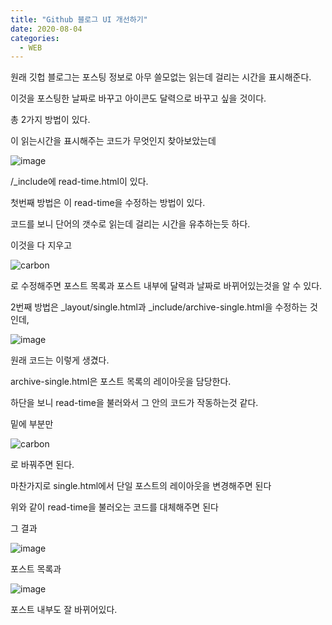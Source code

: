 ```yaml
---
title: "Github 블로그 UI 개선하기"
date: 2020-08-04
categories: 
  - WEB
---
```



   
   원래 깃헙 블로그는 포스팅 정보로 아무 쓸모없는 읽는데 걸리는 시간을 표시해준다.

이것을 포스팅한 날짜로 바꾸고 아이콘도 달력으로 바꾸고 싶을 것이다.

총 2가지 방법이 있다.


   
   
이 읽는시간을 표시해주는 코드가 무엇인지 찾아보았는데


![image](https://user-images.githubusercontent.com/49622935/89292652-a2ebf580-d697-11ea-968e-59bf0aa92b47.png)


/_include에 read-time.html이 있다.

   
   
첫번째 방법은 이 read-time을 수정하는 방법이 있다.

코드를 보니 단어의 갯수로 읽는데 걸리는 시간을 유추하는듯 하다.

이것을 다 지우고 
   
   
![carbon](https://user-images.githubusercontent.com/49622935/89294373-67065f80-d69a-11ea-8f6c-a8d0c793b51e.png)


로 수정해주면 포스트 목록과 포스트 내부에 달력과 날짜로 바뀌어있는것을 알 수 있다.

   
      
      










2번째 방법은 _layout/single.html과 _include/archive-single.html을 수정하는 것인데,

![image](https://user-images.githubusercontent.com/49622935/89293146-6076e880-d698-11ea-92d6-a169ffb9c399.png)

원래 코드는 이렇게 생겼다.
   
   
archive-single.html은 포스트 목록의 레이아웃을 담당한다.

하단을 보니 read-time을 불러와서 그 안의 코드가 작동하는것 같다.

   
   
밑에 부분만 


![carbon](https://user-images.githubusercontent.com/49622935/89294373-67065f80-d69a-11ea-8f6c-a8d0c793b51e.png)


로 바꿔주면 된다.

마찬가지로 single.html에서 단일 포스트의 레이아웃을 변경해주면 된다

위와 같이 read-time을 불러오는 코드를 대체해주면 된다


   
   
그 결과

![image](https://user-images.githubusercontent.com/49622935/89293571-1a6e5480-d699-11ea-95bd-62bedaf8cb04.png)


   
      
      
포스트 목록과

![image](https://user-images.githubusercontent.com/49622935/89293875-9b2d5080-d699-11ea-91bd-77448736e711.png)


포스트 내부도 잘 바뀌어있다.


